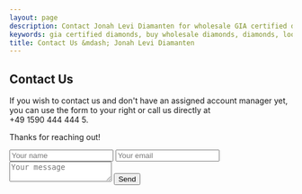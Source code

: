```yaml
---
layout: page
description: Contact Jonah Levi Diamanten for wholesale GIA certified diamonds in Europe. Worldwide shipping!
keywords: gia certified diamonds, buy wholesale diamonds, diamonds, loose diamonds
title: Contact Us &mdash; Jonah Levi Diamanten
---
```


<section class="cf">
	<div class="story cf">

<h2>Contact Us</h2>
<p></p>
<div class="one-half first">
<p>
	If you wish to contact us and don't have an assigned account manager yet, you can use the form to your right or call us directly at <br> <span class="icon-phone">+49 1590 444 444 5</span>. 
</p>	
<p>Thanks for reaching out!</p>
</div>
<div class="one-half">
	<div class="contact-form">
<form method="POST" action="http://formspree.io/office@jonahlevi.co">
<input type="text" name="name" placeholder="Your name">
  <input type="email" name="email" placeholder="Your email">
  <textarea name="message" placeholder="Your message"></textarea>
  <input type="hidden" name="_next" value="/email-sent" />
  <button type="submit">Send</button>
</form>
</div>
</div>






</div>
</section>
<div class="footer-border"></div>